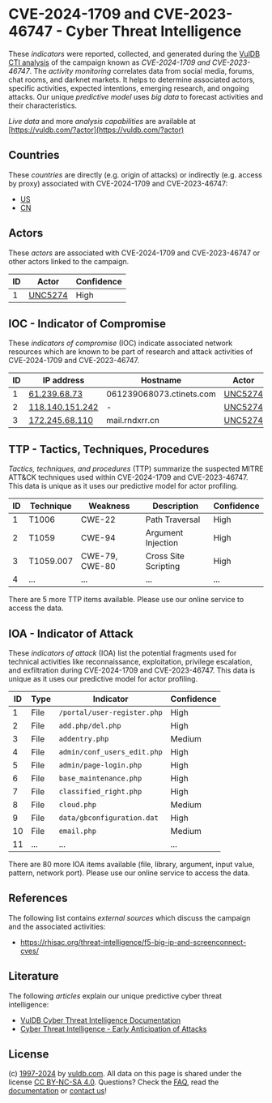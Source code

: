 # CVE-2024-1709 and CVE-2023-46747 - Cyber Threat Intelligence

These _indicators_ were reported, collected, and generated during the [VulDB CTI analysis](https://vuldb.com/?kb.cti) of the campaign known as _CVE-2024-1709 and CVE-2023-46747_. The _activity monitoring_ correlates data from social media, forums, chat rooms, and darknet markets. It helps to determine associated actors, specific activities, expected intentions, emerging research, and ongoing attacks. Our unique _predictive model_ uses _big data_ to forecast activities and their characteristics.

_Live data_ and more _analysis capabilities_ are available at [https://vuldb.com/?actor](https://vuldb.com/?actor)

## Countries

These _countries_ are directly (e.g. origin of attacks) or indirectly (e.g. access by proxy) associated with CVE-2024-1709 and CVE-2023-46747:

* [US](https://vuldb.com/?country.us)
* [CN](https://vuldb.com/?country.cn)

## Actors

These _actors_ are associated with CVE-2024-1709 and CVE-2023-46747 or other actors linked to the campaign.

ID | Actor | Confidence
-- | ----- | ----------
1 | [UNC5274](https://vuldb.com/?actor.unc5274) | High

## IOC - Indicator of Compromise

These _indicators of compromise_ (IOC) indicate associated network resources which are known to be part of research and attack activities of CVE-2024-1709 and CVE-2023-46747.

ID | IP address | Hostname | Actor | Confidence
-- | ---------- | -------- | ----- | ----------
1 | [61.239.68.73](https://vuldb.com/?ip.61.239.68.73) | 061239068073.ctinets.com | [UNC5274](https://vuldb.com/?actor.unc5274) | High
2 | [118.140.151.242](https://vuldb.com/?ip.118.140.151.242) | - | [UNC5274](https://vuldb.com/?actor.unc5274) | High
3 | [172.245.68.110](https://vuldb.com/?ip.172.245.68.110) | mail.rndxrr.cn | [UNC5274](https://vuldb.com/?actor.unc5274) | High

## TTP - Tactics, Techniques, Procedures

_Tactics, techniques, and procedures_ (TTP) summarize the suspected MITRE ATT&CK techniques used within CVE-2024-1709 and CVE-2023-46747. This data is unique as it uses our predictive model for actor profiling.

ID | Technique | Weakness | Description | Confidence
-- | --------- | -------- | ----------- | ----------
1 | T1006 | CWE-22 | Path Traversal | High
2 | T1059 | CWE-94 | Argument Injection | High
3 | T1059.007 | CWE-79, CWE-80 | Cross Site Scripting | High
4 | ... | ... | ... | ...

There are 5 more TTP items available. Please use our online service to access the data.

## IOA - Indicator of Attack

These _indicators of attack_ (IOA) list the potential fragments used for technical activities like reconnaissance, exploitation, privilege escalation, and exfiltration during CVE-2024-1709 and CVE-2023-46747. This data is unique as it uses our predictive model for actor profiling.

ID | Type | Indicator | Confidence
-- | ---- | --------- | ----------
1 | File | `/portal/user-register.php` | High
2 | File | `add.php/del.php` | High
3 | File | `addentry.php` | Medium
4 | File | `admin/conf_users_edit.php` | High
5 | File | `admin/page-login.php` | High
6 | File | `base_maintenance.php` | High
7 | File | `classified_right.php` | High
8 | File | `cloud.php` | Medium
9 | File | `data/gbconfiguration.dat` | High
10 | File | `email.php` | Medium
11 | ... | ... | ...

There are 80 more IOA items available (file, library, argument, input value, pattern, network port). Please use our online service to access the data.

## References

The following list contains _external sources_ which discuss the campaign and the associated activities:

* https://rhisac.org/threat-intelligence/f5-big-ip-and-screenconnect-cves/

## Literature

The following _articles_ explain our unique predictive cyber threat intelligence:

* [VulDB Cyber Threat Intelligence Documentation](https://vuldb.com/?kb.cti)
* [Cyber Threat Intelligence - Early Anticipation of Attacks](https://www.scip.ch/en/?labs.20201022)

## License

(c) [1997-2024](https://vuldb.com/?kb.changelog) by [vuldb.com](https://vuldb.com/?kb.about). All data on this page is shared under the license [CC BY-NC-SA 4.0](https://creativecommons.org/licenses/by-nc-sa/4.0/). Questions? Check the [FAQ](https://vuldb.com/?kb.faq), read the [documentation](https://vuldb.com/?kb) or [contact us](https://vuldb.com/?contact)!
